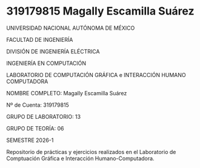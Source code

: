 # 319179815 Magally Escamilla Suárez 
UNIVERSIDAD NACIONAL AUTÓNOMA DE MÉXICO 

FACULTAD DE INGENIERÍA 

DIVISIÓN DE INGENIERÍA ELÉCTRICA 

INGENIERÍA EN COMPUTACIÓN

LABORATORIO DE COMPUTACIÓN GRÁFICA e INTERACCIÓN HUMANO COMPUTADORA

NOMBRE COMPLETO: Magally Escamilla Suárez

Nº de Cuenta: 319179815

GRUPO DE LABORATORIO: 13

GRUPO DE TEORÍA: 06

SEMESTRE 2026-1

Repositorio de prácticas y ejercicios realizados en el Laboratorio de Comptuación Gráfica e Interacción Humano-Computadora.
